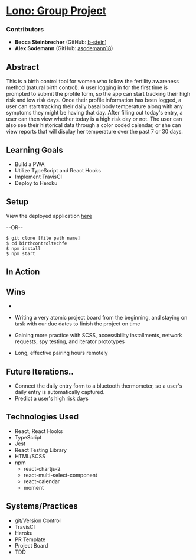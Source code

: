 # [Lono: Group Project](https://lono-fertility.herokuapp.com/)

### Contributors
* __Becca Steinbrecher__ (GitHub: [b-stein](https://github.com/b-stein))
* __Alex Sodemann__ (GitHub: [asodemann18](https://github.com/asodemann18))
## Abstract
This is a birth control tool for women who follow the fertility awareness method (natural birth control).  A user logging in for the first time is prompted to submit the profile form, so the app can start tracking their high risk and low risk days.  Once their profile information has been logged, a user can start tracking their daily basal body temperature along with any symptoms they might be having that day.  After filling out today's entry, a user can then view whether today is a high risk day or not.  The user can also see their historical data through a color coded calendar, or she can view reports that will display her temperature over the past 7 or 30 days. 
## Learning Goals
* Build a PWA
* Utilize TypeScript and React Hooks
* Implement TravisCI
* Deploy to Heroku
## Setup
View the deployed application [here](https://lono-fertility.herokuapp.com/)

--OR--

```
$ git clone [file path name]
$ cd birthcontroltechfe
$ npm install 
$ npm start
```
## In Action

## Wins
- 


- Writing a very atomic project board from the beginning, and staying on task with our due dates to finish the project on time
- Gaining more practice with SCSS, accessibility installments, network requests, spy testing, and iterator prototypes
- Long, effective pairing hours remotely
## Future Iterations..
- Connect the daily entry form to a bluetooth thermometer, so a user's daily entry is automatically captured.
- Predict a user's high risk days
## Technologies Used
- React, React Hooks
- TypeScript
- Jest
- React Testing Library
- HTML/SCSS
- npm
  - react-chartjs-2
  - react-multi-select-component
  - react-calendar
  - moment
## Systems/Practices
- git/Version Control
- TravisCI
- Heroku
- PR Template
- Project Board
- TDD